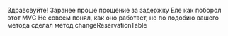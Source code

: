 Здравсвуйте! Заранее проше прощение за задержку
Еле как поборол этот MVC
Не совсем понял, как оно работает, но по подобию вашего метода сделал метод changeReservationTable

